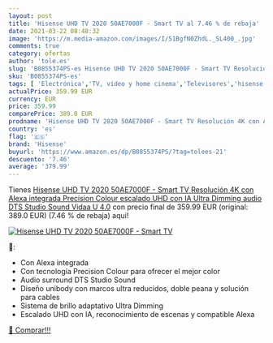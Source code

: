 ```yaml
---
layout: post
title: 'Hisense UHD TV 2020 50AE7000F - Smart TV al 7.46 % de rebaja'
date: 2021-03-22 08:48:32
image: 'https://m.media-amazon.com/images/I/51BgfN0ZhdL._SL400_.jpg'
comments: true
category: ofertas
author: 'tole.es'
slug: 'B0855374PS-es Hisense UHD TV 2020 50AE7000F - Smart TV Resolución 4K con...'
sku: 'B0855374PS-es'
tags: [ 'Electrónica','TV, vídeo y home cinema','Televisores','hisense','smart','tv', ]
actualPrice: 359.99 EUR
currency: EUR
price: 359.99
comparePrice: 389.0 EUR
prodname: 'Hisense UHD TV 2020 50AE7000F - Smart TV Resolución 4K con Alexa integrada  Precision Colour  escalado UHD con IA  Ultra Dimming  audio DTS Studio Sound  Vidaa U 4.0'
country: 'es'
flag: '🇪🇸'
brand: 'Hisense'
buyurl: 'https://www.amazon.es/dp/B0855374PS/?tag=tolees-21'
descuento: '7.46'
average: '379.99'
---
```


Tienes [Hisense UHD TV 2020 50AE7000F - Smart TV Resolución 4K con Alexa integrada  Precision Colour  escalado UHD con IA  Ultra Dimming  audio DTS Studio Sound  Vidaa U 4.0](https://www.amazon.es/dp/B0855374PS/?tag=tolees-21) con precio final de  359.99 EUR (original: 389.0 EUR) (7.46 %  de rebaja) aqui!

[![Hisense UHD TV 2020 50AE7000F - Smart TV](https://m.media-amazon.com/images/I/51BgfN0ZhdL._SL400_.jpg)](https://www.amazon.es/dp/B0855374PS/?tag=tolees-21)

🔎:

- Con Alexa integrada
- Con tecnología Precision Colour para ofrecer el mejor color
- Audio surround DTS Studio Sound
- Diseño unibody con marcos ultra reducidos, doble peana y solución para cables
- Sistema de brillo adaptativo Ultra Dimming
- Escalado UHD con IA, reconocimiento de escenas y compatible Alexa

[🛒 Comprar!!!](https://www.amazon.es/dp/B0855374PS/?tag=tolees-21)
